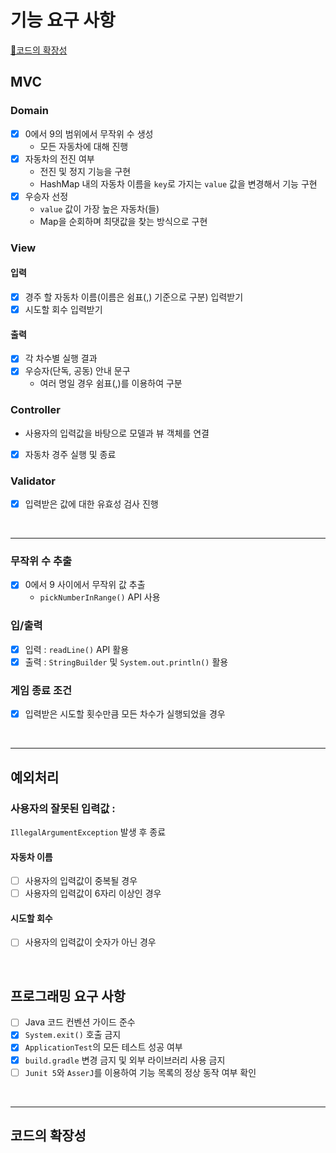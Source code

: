 # 기능 요구 사항

[🚀코드의 확장성](#코드의-확장성)

## MVC

### Domain
- [x] 0에서 9의 범위에서 무작위 수 생성
  - 모든 자동차에 대해 진행
- [x] 자동차의 전진 여부
  - 전진 및 정지 기능을 구현
  - HashMap 내의 자동차 이름을 `key`로 가지는 `value` 값을 변경해서 기능 구현
- [x] 우승자 선정
  - `value` 값이 가장 높은 자동차(들)
  - Map을 순회하며 최댓값을 찾는 방식으로 구현


### View
#### 입력
- [x] 경주 할 자동차 이름(이름은 쉼표(,) 기준으로 구분) 입력받기
- [x] 시도할 회수 입력받기

#### 출력
- [x] 각 차수별 실행 결과
- [x] 우승자(단독, 공동) 안내 문구
  - 여러 명일 경우 쉼표(,)를 이용하여 구분

### Controller
- 사용자의 입력값을 바탕으로 모델과 뷰 객체를 연결
- [x] 자동차 경주 실행 및 종료

### Validator
- [x] 입력받은 값에 대한 유효성 검사 진행

<br/>

---
### 무작위 수 추출
- [x] 0에서 9 사이에서 무작위 값 추출
  - `pickNumberInRange()` API 사용

### 입/출력
- [x] 입력 : `readLine()` API 활용
- [x] 출력 : `StringBuilder` 및 `System.out.println()` 활용

### 게임 종료 조건
- [x] 입력받은 시도할 횟수만큼 모든 차수가 실행되었을 경우

<br/>

---
## 예외처리

### 사용자의 잘못된 입력값 :
`IllegalArgumentException` 발생 후 종료
#### 자동차 이름
- [ ] 사용자의 입력값이 중복될 경우
- [ ] 사용자의 입력값이 6자리 이상인 경우

#### 시도할 회수
- [ ] 사용자의 입력값이 숫자가 아닌 경우

<br/>

## 프로그래밍 요구 사항
- [ ] Java 코드 컨벤션 가이드 준수
- [x] `System.exit()` 호출 금지
- [x] `ApplicationTest`의 모든 테스트 성공 여부
- [x] `build.gradle` 변경 금지 및 외부 라이브러리 사용 금지
- [ ] `Junit 5`와 `AsserJ`를 이용하여 기능 목록의 정상 동작 여부 확인

<br/>

---
## 코드의 확장성

